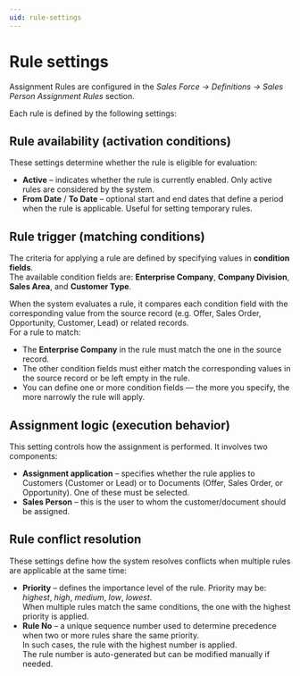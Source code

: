 ```yaml
---
uid: rule-settings
---
```


# Rule settings  

Assignment Rules are configured in the *Sales Force → Definitions → Sales Person Assignment Rules* section.  

Each rule is defined by the following settings:

## Rule availability (activation conditions)  
These settings determine whether the rule is eligible for evaluation:  

- **Active** – indicates whether the rule is currently enabled. Only active rules are considered by the system.  
- **From Date** / **To Date** – optional start and end dates that define a period when the rule is applicable. Useful for setting temporary rules.  


## Rule trigger (matching conditions) 
The criteria for applying a rule are defined by specifying values in **condition fields**.  
The available condition fields are: **Enterprise Company**, **Company Division**, **Sales Area**, and **Customer Type**.  

When the system evaluates a rule, it compares each condition field with the corresponding value from the source record (e.g. Offer, Sales Order, Opportunity, Customer, Lead) or related records.  
For a rule to match:  

- The **Enterprise Company** in the rule must match the one in the source record.  
- The other condition fields must either match the corresponding values in the source record or be left empty in the rule.  
- You can define one or more condition fields — the more you specify, the more narrowly the rule will apply.  


## Assignment logic (execution behavior)
This setting controls how the assignment is performed. It involves two components:  

- **Assignment application** – specifies whether the rule applies to Customers (Customer or Lead) or to Documents (Offer, Sales Order, or Opportunity). One of these must be selected.  
- **Sales Person** – this is the user to whom the customer/document should be assigned.  


## Rule conflict resolution
These settings define how the system resolves conflicts when multiple rules are applicable at the same time:  

- **Priority** – defines the importance level of the rule. Priority may be: *highest*, *high*, *medium*, *low*, *lowest*.  
When multiple rules match the same conditions, the one with the highest priority is applied.  
- **Rule No** – a unique sequence number used to determine precedence when two or more rules share the same priority.  
In such cases, the rule with the highest number is applied.  
The rule number is auto-generated but can be modified manually if needed.  
